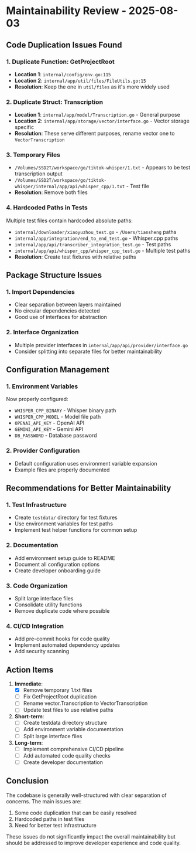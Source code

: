 # Maintainability Review - 2025-08-03

## Code Duplication Issues Found

### 1. Duplicate Function: GetProjectRoot
- **Location 1**: `internal/config/env.go:115`
- **Location 2**: `internal/app/util/files/FileUtils.go:15`
- **Resolution**: Keep the one in `util/files` as it's more widely used

### 2. Duplicate Struct: Transcription
- **Location 1**: `internal/app/model/Transcription.go` - General purpose
- **Location 2**: `internal/app/storage/vector/interface.go` - Vector storage specific
- **Resolution**: These serve different purposes, rename vector one to `VectorTranscription`

### 3. Temporary Files
- `/Volumes/SSD2T/workspace/go/tiktok-whisper/1.txt` - Appears to be test transcription output
- `/Volumes/SSD2T/workspace/go/tiktok-whisper/internal/app/api/whisper_cpp/1.txt` - Test file
- **Resolution**: Remove both files

### 4. Hardcoded Paths in Tests
Multiple test files contain hardcoded absolute paths:
- `internal/downloader/xiaoyuzhou_test.go` - `/Users/tiansheng` paths
- `internal/app/integration/end_to_end_test.go` - Whisper.cpp paths
- `internal/app/api/transcriber_integration_test.go` - Test paths
- `internal/app/api/whisper_cpp/whisper_cpp_test.go` - Multiple test paths
- **Resolution**: Create test fixtures with relative paths

## Package Structure Issues

### 1. Import Dependencies
- Clear separation between layers maintained
- No circular dependencies detected
- Good use of interfaces for abstraction

### 2. Interface Organization
- Multiple provider interfaces in `internal/app/api/provider/interface.go`
- Consider splitting into separate files for better maintainability

## Configuration Management

### 1. Environment Variables
Now properly configured:
- `WHISPER_CPP_BINARY` - Whisper binary path
- `WHISPER_CPP_MODEL` - Model file path
- `OPENAI_API_KEY` - OpenAI API
- `GEMINI_API_KEY` - Gemini API
- `DB_PASSWORD` - Database password

### 2. Provider Configuration
- Default configuration uses environment variable expansion
- Example files are properly documented

## Recommendations for Better Maintainability

### 1. Test Infrastructure
- Create `testdata/` directory for test fixtures
- Use environment variables for test paths
- Implement test helper functions for common setup

### 2. Documentation
- Add environment setup guide to README
- Document all configuration options
- Create developer onboarding guide

### 3. Code Organization
- Split large interface files
- Consolidate utility functions
- Remove duplicate code where possible

### 4. CI/CD Integration
- Add pre-commit hooks for code quality
- Implement automated dependency updates
- Add security scanning

## Action Items

1. **Immediate**:
   - [x] Remove temporary 1.txt files
   - [ ] Fix GetProjectRoot duplication
   - [ ] Rename vector.Transcription to VectorTranscription
   - [ ] Update test files to use relative paths

2. **Short-term**:
   - [ ] Create testdata directory structure
   - [ ] Add environment variable documentation
   - [ ] Split large interface files

3. **Long-term**:
   - [ ] Implement comprehensive CI/CD pipeline
   - [ ] Add automated code quality checks
   - [ ] Create developer documentation

## Conclusion

The codebase is generally well-structured with clear separation of concerns. The main issues are:
1. Some code duplication that can be easily resolved
2. Hardcoded paths in test files
3. Need for better test infrastructure

These issues do not significantly impact the overall maintainability but should be addressed to improve developer experience and code quality.